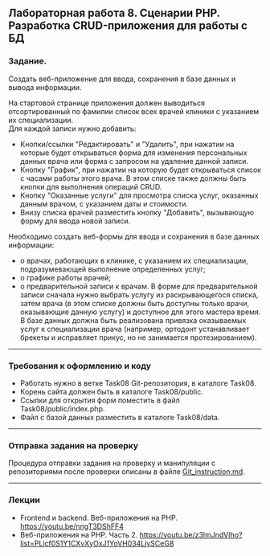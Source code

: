 ## Лабораторная работа 8. Сценарии PHP. Разработка CRUD-приложения для работы с БД

### Задание.
Создать веб-приложение для ввода, сохранения в базе данных и вывода информации.

На стартовой странице приложения должен выводиться отсортированный по фамилии список всех врачей клиники с указанием их специализации. 	
Для каждой записи нужно добавить:
* Кнопки/ссылки "Редактировать" и "Удалить", при нажатии на которые будет открываться форма для изменения персональных данных врача или форма с запросом на удаление данной записи.
* Кнопку "График", при нажатии на которую будет открываться список с часами работы этого врача. В этом списке также должны быть кнопки для выполнения операций CRUD.
* Кнопку "Оказанные услуги" для просмотра списка услуг, оказанных данным врачом, с указанием даты и стоимости.
* Внизу списка врачей разместить кнопку "Добавить", вызывающую форму для ввода новой записи.

Необходимо создать веб-формы для ввода и сохранения в базе данных информации:
* о врачах, работающих в клинике, с указанием их специализации, подразумевающей выполнение определенных услуг;
* о графике работы врачей;
* о предварительной записи к врачам.
В форме для предварительной записи сначала нужно выбрать услугу из раскрывающегося списка, затем врача (в этом списке должны быть доступны только врачи, оказывающие данную услугу) и доступное для этого мастера время. В базе данных должна быть реализована привязка оказываемых услуг к специализации врача (например, ортодонт устанавливает брекеты и исправляет прикус, но не занимается протезированием).

* * *
### Требования к оформлению и коду
* Работать нужно в ветке Task08 Git-репозитория, в каталоге Task08.
* Корень сайта должен быть в каталоге Task08/public.
* Ссылки для открытия форм поместить в файл Task08/public/index.php.
* Файл с базой данных разместить в каталоге Task08/data.

* * *

### Отправка задания на проверку
Процедура отправки задания на проверку и манипуляции с репозиториями после проверки описаны в файле [Git_instruction.md](Git_instruction.md).

* * *
### Лекции
* Frontend и backend. Веб-приложения на PHP. https://youtu.be/nngT3DShFF4
* Веб-приложения на PHP. Часть 2. https://youtu.be/z3lmJndVIho?list=PLicf0S1Y1CXvXyOxJ1YoVH034LjvSCeG8
